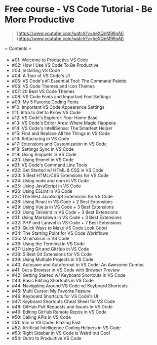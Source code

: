 # Free course - VS Code Tutorial - Be More Productive

> [https://www.youtube.com/watch?v=heXQnM99oAI](https://www.youtube.com/watch?v=heXQnM99oAI)

⭐️ Contents ⭐️

- #01: Welcome to Productive VS Code
- #02: How I Use VS Code To Be Productive
- #03: Installing VS Code
- #04: A Tour of VS Code's UI
- #05: VS Code's #1 Essential Tool: The Command Palette
- #06: VS Code Themes and Icon Themes
- #07: 20 Best VS Code Themes
- #08: VS Code Fonts and Important Font Settings
- #09: My 5 Favorite Coding Fonts
- #10: Important VS Code Appearance Settings
- #11: Intro to Get to Know VS Code
- #12: VS Code's Explorer: Your Home Base
- #13: VS Code's Editor Area: Where Magic Happens
- #14: VS Code's IntelliSense: The Smartest Helper
- #15: Find and Replace All the Things in VS Code
- #16: Refactoring in VS Code
- #17: Extensions and Customization in VS Code
- #18: Settings Sync in VS Code
- #19: Using Snippets in VS Code
- #20: Using Emmet in VS Code
- #21: VS Code's Command Line Tools
- #22: Get Started w/ HTML & CSS in VS Code
- #23: 5 Best HTML/CSS Extensions for VS Code
- #24: Using node and npm in VS Code
- #25: Using JavaScript in VS Code
- #26: Using ESLint in VS Code
- #27: The Best JavaScript Extensions for VS Code
- #28: Using React in VS Code + 2 Best Extensions
- #29: Using Vue.js in VS Code + 3 Best Extensions
- #30: Using Tailwind in VS Code + 3 Best Extensions
- #31: Using Markdown in VS Code + 3 Best Extensions
- #32: PHP and Laravel in VS Code + 7 Best Extensions
- #33: Quick Ways to Make VS Code Look Good
- #34: The Starting Point for VS Code Workflows
- #35: Minimalism in VS Code
- #36: Using the Terminal in VS Code
- #37: Using Git and GitHub in VS Code
- #38: 5 Best Git Extensions for VS Code
- #39: Using Multiple Projects in VS Code
- #40: Autosave and Autoformat in VS Code: An Awesome Combo
- #41: Get a Browser in VS Code with Browser Preview
- #42: Getting Started w/ Keyboard Shortcuts in VS Code
- #43: Basic Editing Shortcuts in VS Code
- #44: Navigating Around VS Code w/ Keyboard Shortcuts
- #45: Multi Cursor: My Favorite Feature
- #46: Keyboard Shortcuts for VS Code's UI
- #47: Keyboard Shortcuts Cheat Sheet for VS Code
- #48: GitHub Pull Requests and Issues in VS Code
- #49: Editing GitHub Remote Repos in VS Code
- #50: Calling APIs in VS Code
- #51: Vim in VS Code: Blazing Fast
- #52: Artificial Intelligence Coding Helpers in VS Code
- #53: Right Sidebar in VS Code is Weird but Cool
- #54: Outro to Productive VS Code
